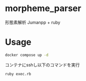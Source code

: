 # morpheme_parser
形態素解析 Jumanpp + ruby

# Usage

```bash
docker compose up -d
```

コンテナにsshし以下のコマンドを実行
```bash
ruby exec.rb
```
